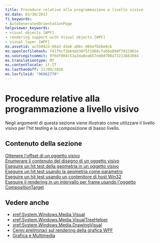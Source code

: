 ```yaml
---
title: Procedure relative alla programmazione a livello visivo
ms.date: 03/30/2017
f1_keywords:
- AutoGeneratedOrientationPage
helpviewer_keywords:
- visual objects [WPF]
- rendering support with Visual objects [WPF]
- visual layer [WPF]
ms.assetid: ac550423-60a3-43e6-a0bc-d65ef026e0cb
ms.openlocfilehash: f41f9cf2b6deb30f5f1960cfab6e898f7032901e
ms.sourcegitcommit: 9f6df084c53a3da0ea657ed0d708a72213683084
ms.translationtype: MT
ms.contentlocale: it-IT
ms.lasthandoff: 12/09/2020
ms.locfileid: "96962770"
---
```

# <a name="visual-layer-programming-how-to-topics"></a>Procedure relative alla programmazione a livello visivo
Negli argomenti di questa sezione viene illustrato come utilizzare il livello visivo per l'hit testing e la composizione di basso livello.  
  
## <a name="in-this-section"></a>Contenuto della sezione  
 [Ottenere l'offset di un oggetto visivo](how-to-get-the-offset-of-a-visual.md)  
 [Enumerare il contenuto del disegno di un oggetto visivo](how-to-enumerate-drawing-content-of-a-visual.md)  
 [Eseguire un hit test della geometria in un oggetto visivo](how-to-hit-test-geometry-in-a-visual.md)  
 [Eseguire un hit test usando la geometria come parametro](how-to-hit-test-using-geometry-as-a-parameter.md)  
 [Eseguire un hit test usando un contenitore di host Win32](how-to-hit-test-using-a-win32-host-container.md)  
 [Eseguire il rendering in un intervallo per frame usando l'oggetto CompositionTarget](how-to-render-on-a-per-frame-interval-using-compositiontarget.md)  
  
## <a name="see-also"></a>Vedere anche

- <xref:System.Windows.Media.Visual>
- <xref:System.Windows.Media.VisualTreeHelper>
- <xref:System.Windows.Media.DrawingVisual>
- [Cenni preliminari sul rendering della grafica WPF](wpf-graphics-rendering-overview.md)
- [Grafica e Multimedia](index.md)
